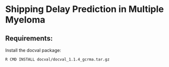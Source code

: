 # Shipping Delay Prediction in Multiple Myeloma

## Requirements:

Install the docval package:

```
R CMD INSTALL docval/docval_1.1.4_gcrma.tar.gz
```